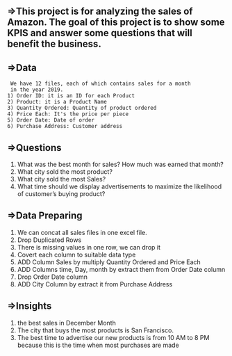 ## =>This project is for analyzing the sales of Amazon. The goal of this project is to show some KPIS and answer some questions that will benefit the business.

## =>Data
     We have 12 files, each of which contains sales for a month  
     in the year 2019.
    1) Order ID: it is an ID for each Product
    2) Product: it is a Product Name
    3) Quantity Ordered: Quantity of product ordered
    4) Price Each: It's the price per piece
    5) Order Date: Date of order
    6) Purchase Address: Customer address

## =>Questions
   1) What was the best month for sales? How much was earned that 
       month?
   2) What city sold the most product?
   3) What city sold the most Sales?
   4) What time should we display advertisements to maximize the 
        likelihood of customer’s buying product?


## =>Data Preparing
   1) We can concat all sales files in one excel file.
   2) Drop Duplicated Rows
   3) There is missing values in one row, we can drop it
   4) Covert each column to suitable data type
   5) ADD Column Sales by multiply Quantity Ordered and Price Each
   6) ADD Columns time, Day, month by extract them from Order Date 
       column
   7) Drop Order Date column
   8) ADD City Column by extract it from Purchase Address
  
## =>Insights
   1) the best sales in December Month
   2) The city that buys the most products is San Francisco.
   3) The best time to advertise our new products is from 10 AM to 8 PM 
        because this is the time when most purchases are made






